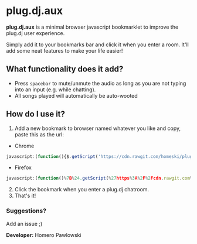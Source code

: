 # plug.dj.aux

**plug.dj.aux** is a minimal browser javascript bookmarklet to improve the plug.dj user experience.

Simply add it to your bookmarks bar and click it when you enter a room. It'll add some neat features to make your life easier! 

## What functionality does it add?

* Press `spacebar` to mute/unmute the audio as long as you are not typing into an input (e.g. while chatting).
* All songs played will automatically be auto-wooted

## How do I use it? 

1. Add a new bookmark to browser named whatever you like and copy, paste this as the url: 

* Chrome
```js
javascript:(function(){$.getScript('https://cdn.rawgit.com/homeski/plug.dj.aux/master/plug.dj.aux.js');}());
```
* Firefox
```js
javascript:(function()%7B%24.getScript(%27https%3A%2F%2Fcdn.rawgit.com%2Fhomeski%2Fplug.dj.aux%2Fmaster%2Fplug.dj.aux.js%27)%3B%7D())
```

2. Click the bookmark when you enter a plug.dj chatroom.
3. That's it!

### Suggestions? 

Add an issue ;)

**Developer:** Homero Pawlowski
